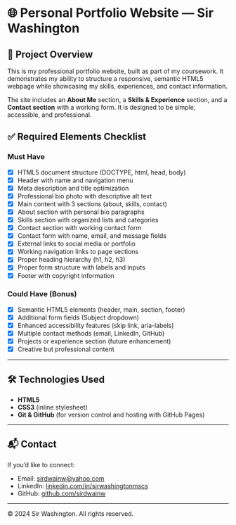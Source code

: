 # 🌐 Personal Portfolio Website — Sir Washington

## 📖 Project Overview
This is my professional portfolio website, built as part of my coursework. It demonstrates my ability to structure a responsive, semantic HTML5 webpage while showcasing my skills, experiences, and contact information.  

The site includes an **About Me** section, a **Skills & Experience** section, and a **Contact section** with a working form. It is designed to be simple, accessible, and professional.  

## ✅ Required Elements Checklist

### Must Have
- [x] HTML5 document structure (DOCTYPE, html, head, body)
- [x] Header with name and navigation menu
- [x] Meta description and title optimization
- [x] Professional bio photo with descriptive alt text
- [x] Main content with 3 sections (about, skills, contact)
- [x] About section with personal bio paragraphs
- [x] Skills section with organized lists and categories
- [x] Contact section with working contact form
- [x] Contact form with name, email, and message fields
- [x] External links to social media or portfolio
- [x] Working navigation links to page sections
- [x] Proper heading hierarchy (h1, h2, h3)
- [x] Proper form structure with labels and inputs
- [x] Footer with copyright information

### Could Have (Bonus)
- [x] Semantic HTML5 elements (header, main, section, footer)
- [x] Additional form fields (Subject dropdown)
- [x] Enhanced accessibility features (skip link, aria-labels)
- [x] Multiple contact methods (email, LinkedIn, GitHub)
- [x] Projects or experience section (future enhancement)
- [x] Creative but professional content

---

## 🛠️ Technologies Used
- **HTML5**  
- **CSS3** (inline stylesheet)  
- **Git & GitHub** (for version control and hosting with GitHub Pages)  

---

## 📬 Contact
If you’d like to connect:  
- Email: [sirdwainw@yahoo.com](mailto:sirdwainw@yahoo.com)  
- LinkedIn: [linkedin.com/in/sirwashingtonmscs](https://www.linkedin.com/in/sirwashingtonmscs/)  
- GitHub: [github.com/sirdwainw](https://github.com/sirdwainw)  

---

© 2024 Sir Washington. All rights reserved.
